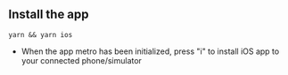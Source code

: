 ## Install the app

```shell
yarn && yarn ios
```

- When the app metro has been initialized, press "i" to install iOS app to your connected phone/simulator
